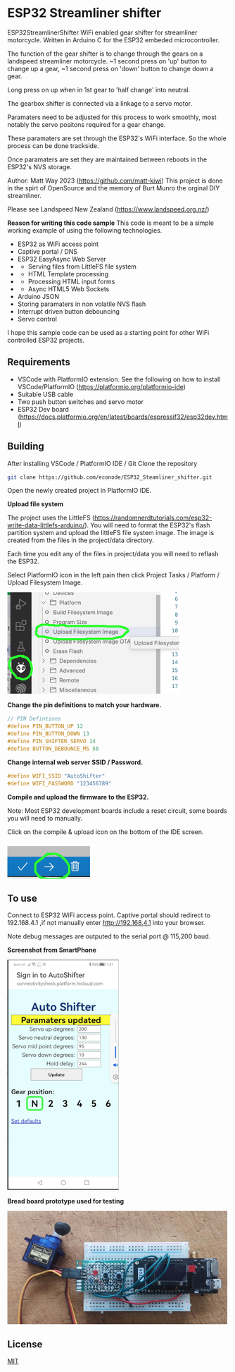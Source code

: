 # ESP32 Streamliner shifter

ESP32StreamlinerShifter WiFi enabled gear shifter for streamliner motorcycle.
Written in Arduino C for the ESP32 embeded microcontroller.

The function of the gear shifter is to change through the gears on a landspeed streamliner motorcycle.
~1 second press on 'up' button to change up a gear, ~1 second press on 'down' button to change down a gear.

Long press on up when in 1st gear to 'half change' into neutral.

The gearbox shifter is connected via a linkage to a servo motor.

Paramaters need to be adjusted for this process to work smoothly, most notably the servo positons required for a gear change.

These paramaters are set through the ESP32's WiFi interface. So the whole process can be done trackside.

Once paramaters are set they are maintained between reboots in the ESP32's NVS storage.

Author: Matt Way 2023 (https://github.com/matt-kiwi)
This project is done in the spirt of OpenSource and the memory of Burt Munro the orginal DIY streamliner.

Please see Landspeed New Zealand (https://www.landspeed.org.nz/)

**Reason for writing this code sample**
This code is meant to be a simple working example of using the following technologies.
* ESP32 as WiFi access point
* Captive portal / DNS
* ESP32 EasyAsync Web Server
* * Serving files from LittleFS file system
* * HTML Template processing
* * Processing HTML input forms
* * Async HTML5 Web Sockets
* Arduino JSON
* Storing paramaters in non volatile NVS flash
* Interrupt driven button debouncing
* Servo control

I hope this sample code can be used as a starting point for other WiFi controlled ESP32 projects.

## Requirements
* VSCode with PlatformIO extension. See the following on how to install VSCode/PlatformIO (https://platformio.org/platformio-ide)
* Suitable USB cable
* Two push button switches and servo motor
* ESP32 Dev board (https://docs.platformio.org/en/latest/boards/espressif32/esp32dev.html)

## Building
After installing VSCode / PlatformIO IDE / Git
Clone the repository
```BASH
git clone https://github.com/econode/ESP32_Steamliner_shifter.git
```

Open the newly created project in PlatformIO IDE.


**Upload file system**

The project uses the LittleFS (https://randomnerdtutorials.com/esp32-write-data-littlefs-arduino/).
You will need to format the ESP32's flash partition system and upload the littleFS file system image. The image is created from the files in the project/data directory.

Each time you edit any of the files in project/data you will need to reflash the ESP32.

Select PlatformIO icon in the left pain then click Project Tasks / Platform / Upload Filesystem Image.

![Screenshot upload file system](docs/images/upload_file_system.png)

**Change the pin definitions to match your hardware.**

```C++
// PIN Defintions
#define PIN_BUTTON_UP 12
#define PIN_BUTTON_DOWN 13
#define PIN_SHIFTER_SERVO 14
#define BUTTON_DEBOUNCE_MS 50
```

**Change internal web server SSID / Password.**

```C++
#define WIFI_SSID "AutoShifter"
#define WIFI_PASSWORD "123456789"
```
**Compile and upload the firmware to the ESP32.**

Note: Most ESP32 development boards include a reset circuit, some boards you will need to manually.

Click on the compile & upload icon on the bottom of the IDE screen.

![Screenshot upload icon](docs/images/upload_firmware.png)



## To use
Connect to ESP32 WiFi access point.
Captive portal should redirect to 192.168.4.1 ,if not manually enter http://192.168.4.1 into your browser.

Note debug messages are outputed to the serial port @ 115,200 baud.

**Screenshot from SmartPhone**

![SmartPhone screenshot of shifter](docs/images/shifter_screenshot_19-12-2023.png)

**Bread board prototype used for testing**

![Photo of prototype on bread board](docs/images/shifter_breadboard.png)


## License

[MIT](https://choosealicense.com/licenses/mit/)
